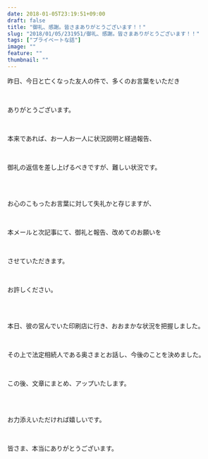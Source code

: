 ```yaml
---
date: 2018-01-05T23:19:51+09:00
draft: false
title: "御礼、感謝。皆さまありがとうございます！！"
slug: "2018/01/05/231951/御礼、感謝。皆さまありがとうございます！！"
tags: ["プライベートな話"]
image: ""
feature: ""
thumbnail: ""
---
```

<p>昨日、今日と亡くなった友人の件で、多くのお言葉をいただき</p><p> </p><p>ありがとうございます。</p><p> </p><p>本来であれば、お一人お一人に状況説明と経過報告、</p><p> </p><p>御礼の返信を差し上げるべきですが、難しい状況です。</p><p> </p><p><br/>お心のこもったお言葉に対して失礼かと存じますが、</p><p> </p><p>本メールと次記事にて、御礼と報告、改めてのお願いを</p><p> </p><p>させていただきます。</p><p> </p><p>お許しください。</p><p> </p><p><br/>本日、彼の営んでいた印刷店に行き、おおまかな状況を把握しました。</p><p> </p><p>その上で法定相続人である奥さまとお話し、今後のことを決めました。</p><p> </p><p>この後、文章にまとめ、アップいたします。</p><p> </p><p><br/>お力添えいただければ嬉しいです。</p><p> </p><p>皆さま、本当にありがとうございます。</p><p> </p>


